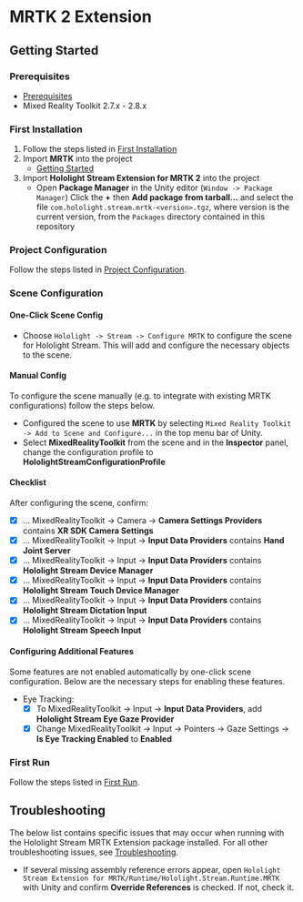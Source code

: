 # MRTK 2 Extension

## Getting Started
### Prerequisites

- [Prerequisites](../README.md#prerequisites)
- Mixed Reality Toolkit 2.7.x - 2.8.x

### First Installation

1. Follow the steps listed in [First Installation](../README.md#first-installation)
2. Import **MRTK** into the project
    - [Getting Started](https://microsoft.github.io/MixedRealityToolkit-Unity/Documentation/Installation.html#1-get-the-latest-mrtk-unity-packages)
3. Import **Hololight Stream Extension for MRTK 2** into the project
    - Open **Package Manager** in the Unity editor (`Window -> Package Manager`)
    Click the **+** then **Add package from tarball...** and select the file `com.hololight.stream.mrtk-<version>.tgz`, where version is the current version, from the `Packages` directory contained in this repository

### Project Configuration

Follow the steps listed in [Project Configuration](../README.md#project-configuration).

### Scene Configuration

#### One-Click Scene Config

- Choose `Hololight -> Stream -> Configure MRTK` to configure the scene for Hololight Stream. This will add and configure the necessary objects to the scene.

#### Manual Config

To configure the scene manually (e.g. to integrate with existing MRTK configurations) follow the steps below.

- Configured the scene to use **MRTK** by selecting `Mixed Reality Toolkit -> Add to Scene and Configure...` in the top menu bar of Unity.
- Select **MixedRealityToolkit** from the scene and in the **Inspector** panel, change the configuration profile to **HololightStreamConfigurationProfile**

#### Checklist
After configuring the scene, confirm:
- [x] ... MixedRealityToolkit -> Camera -> **Camera Settings Providers** contains **XR SDK Camera Settings**
- [x] ... MixedRealityToolkit -> Input -> **Input Data Providers** contains **Hand Joint Server**
- [x] ... MixedRealityToolkit -> Input -> **Input Data Providers** contains **Hololight Stream Device Manager**
- [x] ... MixedRealityToolkit -> Input -> **Input Data Providers** contains **Hololight Stream Touch Device Manager**
- [x] ... MixedRealityToolkit -> Input -> **Input Data Providers** contains **Hololight Stream Dictation Input**
- [x] ... MixedRealityToolkit -> Input -> **Input Data Providers** contains **Hololight Stream Speech Input**

#### Configuring Additional Features

Some features are not enabled automatically by one-click scene configuration. Below are the necessary steps for enabling these features.

- Eye Tracking:
  - [x] To MixedRealityToolkit -> Input -> **Input Data Providers**, add **Hololight Stream Eye Gaze Provider**
  - [x] Change MixedRealityToolkit -> Input -> Pointers -> Gaze Settings -> **Is Eye Tracking Enabled** to **Enabled**

### First Run

Follow the steps listed in [First Run](../README.md#first-run).

## Troubleshooting
The below list contains specific issues that may occur when running with the Hololight Stream MRTK Extension package installed. For all other troubleshooting issues, see [Troubleshooting](../README.md#troubleshooting).

- If several missing assembly reference errors appear, open `Hololight Stream Extension for MRTK/Runtime/Hololight.Stream.Runtime.MRTK` with Unity and confirm **Override References** is checked. If not, check it.
